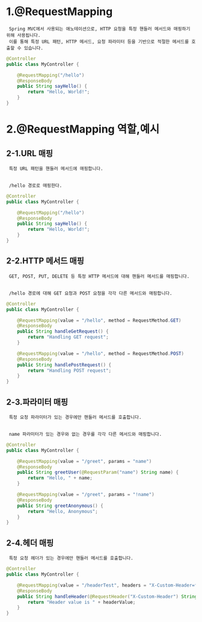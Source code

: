 # 1.@RequestMapping
     Spring MVC에서 사용되는 애노테이션으로, HTTP 요청을 특정 핸들러 메서드와 매핑하기 위해 사용됩니다.
     이를 통해 특정 URL 패턴, HTTP 메서드, 요청 파라미터 등을 기반으로 적절한 메서드를 호출할 수 있습니다.
```java
@Controller
public class MyController {

    @RequestMapping("/hello")
    @ResponseBody
    public String sayHello() {
        return "Hello, World!";
    }
}
```

 # 2.@RequestMapping 역할,예시
 ## 2-1.URL 매핑
     특정 URL 패턴을 핸들러 메서드에 매핑합니다.

     
     /hello 경로로 매핑한다.
```java
@Controller
public class MyController {

    @RequestMapping("/hello")
    @ResponseBody
    public String sayHello() {
        return "Hello, World!";
    }
}
```

 ## 2-2.HTTP 메서드 매핑
     GET, POST, PUT, DELETE 등 특정 HTTP 메서드에 대해 핸들러 메서드를 매핑합니다.

     
     /hello 경로에 대해 GET 요청과 POST 요청을 각각 다른 메서드와 매핑합니다.
```java
@Controller
public class MyController {

    @RequestMapping(value = "/hello", method = RequestMethod.GET)
    @ResponseBody
    public String handleGetRequest() {
        return "Handling GET request";
    }

    @RequestMapping(value = "/hello", method = RequestMethod.POST)
    @ResponseBody
    public String handlePostRequest() {
        return "Handling POST request";
    }
}
```
 ## 2-3.파라미터 매핑
     특정 요청 파라미터가 있는 경우에만 핸들러 메서드를 호출합니다.


     name 파라미터가 있는 경우와 없는 경우를 각각 다른 메서드와 매핑합니다.
```java
@Controller
public class MyController {

    @RequestMapping(value = "/greet", params = "name")
    @ResponseBody
    public String greetUser(@RequestParam("name") String name) {
        return "Hello, " + name;
    }

    @RequestMapping(value = "/greet", params = "!name")
    @ResponseBody
    public String greetAnonymous() {
        return "Hello, Anonymous";
    }
}
```
 ## 2-4.헤더 매핑
     특정 요청 헤더가 있는 경우에만 핸들러 메서드를 호출합니다.
```java
@Controller
public class MyController {

    @RequestMapping(value = "/headerTest", headers = "X-Custom-Header=foo")
    @ResponseBody
    public String handleHeader(@RequestHeader("X-Custom-Header") String headerValue) {
        return "Header value is " + headerValue;
    }
}
```

     
